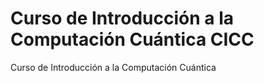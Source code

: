 # Curso de Introducción a la Computación Cuántica CICC
Curso de Introducción a la Computación Cuántica
 
